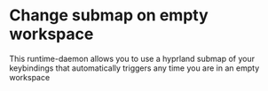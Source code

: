 # Change submap on empty workspace
This runtime-daemon allows you to use a hyprland submap of your keybindings that automatically triggers any time you are in an empty workspace

